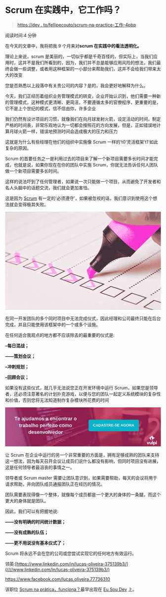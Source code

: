 # Scrum 在实践中，它工作吗？

> [https://dev . to/fellipecouto/scrum-na-practice-工作-4pbp](https://dev.to/fellipecouto/scrum-na-pratica-funciona-4pbp)

阅读时间:4 分钟

在今天的文章中，我将把我 9 个月来对**scrum 在实践中的看法透明化。**

理论上来说，scrum 是美丽的，一切似乎都是千奇百怪的，但实际上，当我们应用时，这并不是我们所看到的，因为，我们并不总是能够应用风险的想法，我们最终会做一些调整，或者用这种框架的一小部分来帮助我们，这并不会给我们带来太大的改变

您是否熟悉以上段落中有关贵公司的内容？是的，我会更好地解释为什么。

今天，我们正经历着组织业务管理模式的转变，企业开始认识到，他们需要一种新的管理模式，这种模式更清晰、更简洁，不要遵循太多的官僚程序，更重要的是，它不是上个世纪的模式，信不信由你，许多企业

我们仍然有设计项目的习惯，就像我们在向月球发射火箭，设定活动的时间，制定严格的时间表，非常乐观地认为一切都会按照花的方向发展，但是，正如错误地计算月球火箭一样，错误地预测时间会造成极大的压力和压力

这就是为什么有些经理在他们的组织中实施像 Scrum 一样的‘t0’灵活框架‘t1’如此复杂的原因。

Scrum 的首要任务之一是利用过去的项目来了解一个新项目需要多长时间才能完成，也就是说，如果你现在在你的团队中实施 Scrum，你就无法告诉任何人团队做一个新项目需要多长时间。

这样的说法吓到了任何管理者，如果说一次只能做一个项目，从而避免了开发者和名人头脑中的话题交流，我们就会更加害怕。

这是因为 [Scrum](////www.desenvolvimentoagil.com.br/scrum/) 有一定的‘必须遵守’，如果被忽视的话，我们意识到使用这个想法就会变得极其失败。

[![checklist scrum](img/9c47280147f5eace9422a1ffba020002.png)](https://res.cloudinary.com/practicaldev/image/fetch/s--WHRHXV9J--/c_limit%2Cf_auto%2Cfl_progressive%2Cq_auto%2Cw_880/https://eusoudev.com.br/wp-content/uploads/2019/04/checklist-2077020_1280.jpg)

在同一开发团队的多个同时项目中无法完成仪式，因此经理和公司最终只能在后台完成，并且只能使用该框架中的一个或多个设施。

在任何适合我观点的地方都不应该除去的最重要的仪式是:

**–每日混战；**

**——策划会议；**

**–冲刺规划；**

**–回顾会议；**

如果没有这些仪式，就几乎无法说您正在开发环境中运行 Scrum，如果您是领导者，还必须注意著名的计划扑克游戏，以便与您的团队一起定义系统模块的复杂性和价值，否则您将无法知道制作复杂模块所花费的时间

[![enjoythecode](img/4c5f3048d7a15c5ad3d627708587f5f3.png)](////materiais.vulpi.com.br/enjoythecode)

让 Scrum 在企业中运行的另一个非常重要的方面是，拥有足够成熟的团队来支持这一想法，因为每天召开会议让成员们说什么都没有影响，但同时项目没有进展，这是任何领导者最沮丧的事情之一。

领导者或 Scrum master 需要让团队意识到，如果需要帮助，每天的会议将用于请求帮助，并向团队成员通报团队正在经历的情况。

团队需要表现得像一个整体，就像每个成员都是一个更大的身体的一条腿，而这个更大的身体就是团队。

因此，我们可以有把握地说:

**——没有明确的时间统计数据；**

**——没有成熟的队伍；**

**——更不用说没有基本仪式了；**

Scrum 将永远不会在您的公司或您尝试实现它的任何地方有效运行。

领英:[https://www.linkedin.com/in/lucas-oliveira-375139b3/](////www.linkedin.com/in/lucas-oliveira-375139b3/)

https://www.facebook.com/lucas.oliveira.77736310

该职位 [Scrum na prática，funciona？](////eusoudev.com.br/scrum-na-pratica/)最早出现在 [Eu Sou Dev](////eusoudev.com.br) 上。